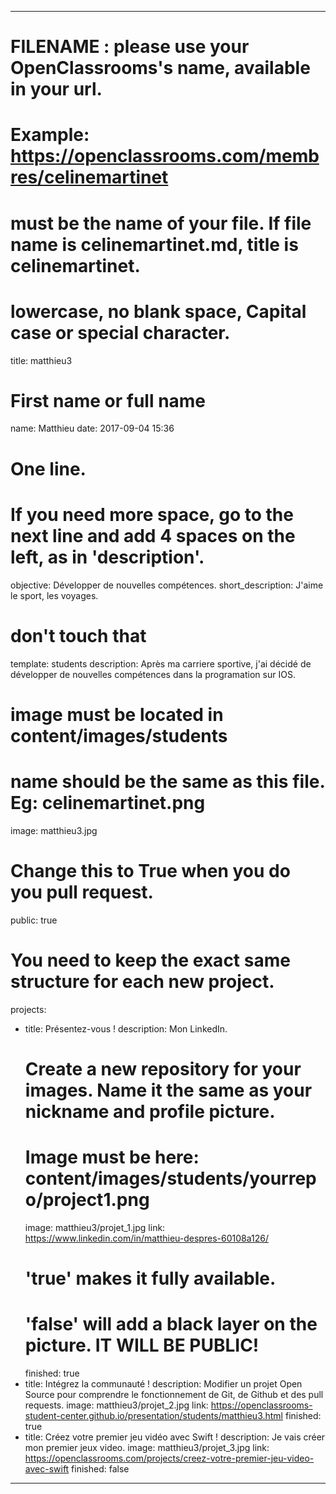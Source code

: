 ---

# FILENAME : please use your OpenClassrooms's name, available in your url.
# Example: https://openclassrooms.com/membres/celinemartinet
# must be the name of your file. If file name is celinemartinet.md, title is celinemartinet.
# lowercase, no blank space, Capital case or special character.
title: matthieu3

# First name or full name
name: Matthieu
date: 2017-09-04 15:36

# One line.
# If you need more space, go to the next line and add 4 spaces on the left, as in 'description'.
objective: Développer de nouvelles compétences.
short_description: J'aime le sport, les voyages.

# don't touch that
template: students
description:
    Après ma carriere sportive, j'ai décidé de développer de nouvelles compétences dans la programation sur IOS.

# image must be located in content/images/students
# name should be the same as this file. Eg: celinemartinet.png
image: matthieu3.jpg

# Change this to True when you do you pull request.
public: true

# You need to keep the exact same structure for each new project.
projects:
  - title: Présentez-vous !
    description: Mon LinkedIn.
    # Create a new repository for your images. Name it the same as your nickname and profile picture.
    # Image must be here: content/images/students/yourrepo/project1.png
    image: matthieu3/projet_1.jpg
    link: https://www.linkedin.com/in/matthieu-despres-60108a126/
    # 'true' makes it fully available.
    # 'false' will add a black layer on the picture. IT WILL BE PUBLIC!
    finished: true
  - title: Intégrez la communauté !
    description: Modifier un projet Open Source pour comprendre le fonctionnement de Git, de Github et des pull requests. 
    image: matthieu3/projet_2.jpg
    link: https://openclassrooms-student-center.github.io/presentation/students/matthieu3.html
    finished: true
  - title: Créez votre premier jeu vidéo avec Swift !
    description: Je vais créer mon premier jeux video.
    image: matthieu3/projet_3.jpg
    link: https://openclassrooms.com/projects/creez-votre-premier-jeu-video-avec-swift
    finished: false
---